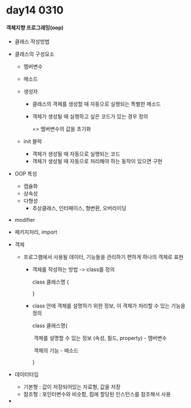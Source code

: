 # day14 0310

#### 객체지향 프로그래밍(oop)

* 클래스 작성방법

* 클래스의 구성요소

  * 멤버변수

  * 메소드

  * 생성자

    * 클래스의 객체를 생성할 때 자동으로 실행되는 특별한 메소드

    * 객체가 생성될 때 실행하고 싶은 코드가 있는 경우 정의

      => 멤버변수의 값을 초기화

  * init 블럭

    * 객체가 생성될 때 자동으로 실행되는 코드
    * 객체가 생성될 때 자동으로 처리해야 하는 동작이 있으면 구현

* OOP 특성

  * 캡슐화
  * 상속성
  * 다형성
    * 추상클래스, 인터페이스, 형변환, 오버라이딩

* modifier

* 패키지처리, import

* 객체

  * 프로그램에서 사용될 데이터, 기능들을 관리하기 편하게 하나의 객체로 표현

    * 객체를 작성하는 방법 ->  class를 정의

      class 클래스명 {

      

      }

    * class 안에 객체를 설명하기 위한 정보, 이 객체가 처리할 수 있는 기능을 정의

      class 클래스명{

      ​	객체를 설명할 수 있는 정보 (속성, 필드, property) - 멤버변수

      ​	객체의 기능 - 메소드

      }

* 데이터타입
  * 기본형 : 값이 저장되어있는 자료형, 값을 저장
  * 참조형 : 포인터변수와 비슷함, 힙에 할당된 인스턴스를 참조해서 사용
* 

